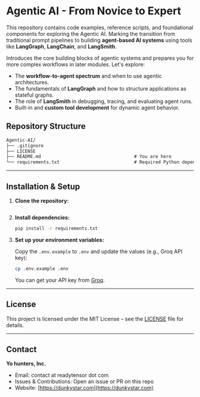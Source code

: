 # Agentic AI - From Novice to Expert

This repository contains code examples, reference scripts, and foundational components for exploring  the Agentic AI. Marking the transition from traditional prompt pipelines to building **agent-based AI systems** using tools like **LangGraph**, **LangChain**, and **LangSmith**.


Introduces the core building blocks of agentic systems and prepares you for more complex workflows in later modules. Let's explore:

- The **workflow-to-agent spectrum** and when to use agentic architectures.
- The fundamentals of **LangGraph** and how to structure applications as stateful graphs.
- The role of **LangSmith** in debugging, tracing, and evaluating agent runs.
- Built-in and **custom tool development** for dynamic agent behavior.

## Repository Structure

```txt
Agentic-AI/
├── .gitignore
├── LICENSE
├── README.md                                   # You are here
└── requirements.txt                            # Required Python dependencies
```

---

## Installation & Setup

1. **Clone the repository:**

   ```bash
   
   ```

2. **Install dependencies:**

   ```bash
   pip install -r requirements.txt
   ```

3. **Set up your environment variables:**

   Copy the `.env.example` to `.env` and update the values (e.g., Groq API key):

   ```bash
   cp .env.example .env
   ```

   You can get your API key from [Groq](https://console.groq.com/).

---

## License

This project is licensed under the MIT License – see the [LICENSE](LICENSE) file for details.

---

## Contact

**Yo hunters, Inc.**

- Email: contact at readytensor dot com
- Issues & Contributions: Open an issue or PR on this repo
- Website: [https://dunkystar.com](https://dunkystar.com)

